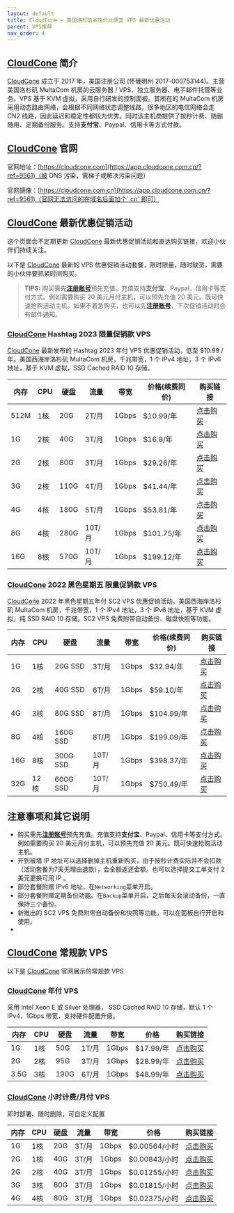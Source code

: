 ```yaml
---
layout: default
title: CloudCone - 美国洛杉矶高性价比便宜 VPS 最新优惠活动
parent: VPS推荐
nav_order: 4
---
```


## [CloudCone](https://app.cloudcone.com.cn/?ref=9561) 简介

[CloudCone](https://app.cloudcone.com.cn/?ref=9561) 成立于 2017 年，美国注册公司 (怀俄明州 2017-000753144)。主营美国洛杉矶 Mul­ta­Com 机房的云服务器 / VPS、独立服务器、电子邮件托管等业务。VPS 基于 KVM 虚拟，采用自行研发的控制面板。其所在的 Mul­ta­Com 机房采用动态路由网络，会根据不同网络状态调整线路，很多地区的电信网络会走 CN2 线路，因此延迟和稳定性都较为优秀。同时该主机商提供了按秒计费、随删随用、定期备份服务。支持**支付宝**、Pay­pal、信用卡等方式付款。

## [CloudCone](https://app.cloudcone.com.cn/?ref=9561) 官网

官网地址：[https://cloudcone.com](https://app.cloudcone.com.cn/?ref=9561)（被 DNS 污染，需梯子或解决污染问题）

官网镜像：[https://cloudcone.com.cn](https://app.cloudcone.com.cn/?ref=9561)（官网无法访问的在域名后面加个`.cn` 即可）

## [CloudCone](https://app.cloudcone.com.cn/?ref=9561) 最新优惠促销活动

这个页面会不定期更新 [CloudCone](https://app.cloudcone.com.cn/?ref=9561) 最新优惠促销活动和直达购买链接，欢迎小伙伴们持续关注。

以下是 [CloudCone](https://app.cloudcone.com.cn/?ref=9561) 最新的 VPS 优惠促销活动套餐，限时限量，随时缺货，需要的小伙伴要抓紧时间购买。

> **TIPS:** 购买需先[**注册账号**](https://app.cloudcone.com.cn/signup?ref=9561)预先充值。充值支持**支付宝**、Pay­pal、信用卡等支付方式。例如需要购买 20 美元月付主机，可以预先充值 20 美元。既可快速抢购活动主机。如果不着急购买，也可以先[**注册账号**](https://app.cloudcone.com.cn/signup?ref=9561)，下次促销活动时会有邮件通知。

### [CloudCone](https://app.cloudcone.com.cn/?ref=9561) Hashtag 2023 限量促销款 VPS

[CloudCone](https://app.cloudcone.com.cn/?ref=9561) 最新发布的 Hash­tag 2023 年付 VPS 优惠促销活动，低至 $10.99 / 年。美国西海岸洛杉矶 Mul­ta­Com 机房，千兆带宽，1 个 IPv4 地址，3 个 IPv6 地址，基于 KVM 虚拟，SSD Cached RAID 10 存储。

| 内存 | CPU | 硬盘 | 流量   | 带宽  | 价格(续费同价) | 购买链接                                                                                  |
| ---- | --- | ---- | ------ | ----- | -------------- | ----------------------------------------------------------------------------------------- |
| 512M | 1核 | 20G  | 2T/月  | 1Gbps | $10.99/年      | [点击购买](https://app.cloudcone.com.cn/vps/171/create?token=hashtag-2023-vps-1&ref=9561) |
| 1G   | 2核 | 40G  | 3T/月  | 1Gbps | $16.8/年       | [点击购买](https://app.cloudcone.com.cn/vps/172/create?token=hashtag-2023-vps-2&ref=9561) |
| 2G   | 2核 | 80G  | 3T/月  | 1Gbps | $29.26/年      | [点击购买](https://app.cloudcone.com.cn/vps/173/create?token=hashtag-2023-vps-3&ref=9561) |
| 3G   | 2核 | 110G | 4T/月  | 1Gbps | $41.44/年      | [点击购买](https://app.cloudcone.com.cn/vps/174/create?token=hashtag-2023-vps-4&ref=9561) |
| 4G   | 4核 | 180G | 5T/月  | 1Gbps | $53.81/年      | [点击购买](https://app.cloudcone.com.cn/vps/175/create?token=hashtag-2023-vps-5&ref=9561) |
| 8G   | 4核 | 280G | 10T/月 | 1Gbps | $101.75/年     | [点击购买](https://app.cloudcone.com.cn/vps/176/create?token=hashtag-2023-vps-6&ref=9561) |
| 16G  | 8核 | 570G | 10T/月 | 1Gbps | $199.12/年     | [点击购买](https://app.cloudcone.com.cn/vps/177/create?token=hashtag-2023-vps-7&ref=9561) |


### [CloudCone](https://app.cloudcone.com.cn/?ref=9561) 2022 黑色星期五 限量促销款 VPS

[CloudCone](https://app.cloudcone.com.cn/?ref=9561) 2022 年黑色星期五年付 SC2 VPS 优惠促销活动。美国西海岸洛杉矶 Mul­ta­Com 机房，千兆带宽，1 个 IPv4 地址，3 个 IPv6 地址，基于 KVM 虚拟，纯 SSD RAID 10 存储。SC2 VPS 免费附带自动备份、磁盘快照等功能。

| 内存 | CPU  | 硬盘     | 流量   | 带宽  | 价格(续费同价) | 购买链接                                                                                 |
| ---- | ---- | -------- | ------ | ----- | -------------- | ---------------------------------------------------------------------------------------- |
| 1G   | 1核  | 20G SSD  | 3T/月  | 1Gbps | $32.94/年      | [点击购买](https://app.cloudcone.com.cn/compute/1377/create?token=bf2022-sc2-1&ref=9561) |
| 2G   | 2核  | 40G SSD  | 6T/月  | 1Gbps | $59.10/年      | [点击购买](https://app.cloudcone.com.cn/compute/1378/create?token=bf2022-sc2-2&ref=9561) |
| 4G   | 3核  | 80G SSD  | 8T/月  | 1Gbps | $104.99/年     | [点击购买](https://app.cloudcone.com.cn/compute/1379/create?token=bf2022-sc2-3&ref=9561) |
| 8G   | 4核  | 160G SSD | 8T/月  | 1Gbps | $199.09/年     | [点击购买](https://app.cloudcone.com.cn/compute/1380/create?token=bf2022-sc2-4&ref=9561) |
| 16G  | 8核  | 300G SSD | 10T/月 | 1Gbps | $398.37/年     | [点击购买](https://app.cloudcone.com.cn/compute/1381/create?token=bf2022-sc2-5&ref=9561) |
| 32G  | 12核 | 600G SSD | 10T/月 | 1Gbps | $750.49/年     | [点击购买](https://app.cloudcone.com.cn/compute/1382/create?token=bf2022-sc2-6&ref=9561) |

## 注意事项和其它说明

-   购买需先[**注册账号**](https://app.cloudcone.com.cn/?ref=9561)预先充值。充值支持**支付宝**、Paypal、信用卡等支付方式。例如需要购买 20 美元月付主机，可以预先充值 20 美元。既可快速抢购活动主机。
-   开到被墙 IP 地址可以选择删掉主机重新购买，由于按秒计费实际并不会扣款（活动套餐为7天无理由退款），会全额返还金额。也可以选择提交工单支付 2 美元更换可用 IP 。
-   部分套餐附赠 IPv6 地址，在`Networking`菜单开启。
-   部分套餐附赠定期备份功能。在`Backup`菜单开启，之后每天会滚动备份，一直保持三个备份。
-   新推出的 SC2 VPS 免费附带自动备份和快照等功能，可以在面板自行开启和使用。
- 
## [CloudCone](https://app.cloudcone.com.cn/?ref=9561) 常规款 VPS

以下是 [CloudCone](https://app.cloudcone.com.cn/?ref=9561) 官网展示的常规款 VPS

### [CloudCone](https://app.cloudcone.com.cn/?ref=9561) 年付 VPS

采用 In­tel Xeon E 或 Sil­ver 处理器， SSD Cached RAID 10 存储，默认 1 个 IPv4，1Gbps 带宽，支持硬件配置升级。

| 内存 | CPU | 硬盘 | 流量  | 带宽  | 价格      | 购买链接                                                                   |
| ---- | --- | ---- | ----- | ----- | --------- | -------------------------------------------------------------------------- |
| 1G   | 1核 | 50G  | 1T/月 | 1Gbps | $17.99/年 | [点击购买](https://app.cloudcone.com.cn/vps/1/create?token=vps-1&ref=9561) |
| 2G   | 2核 | 95G  | 3T/月 | 1Gbps | $28.99/年 | [点击购买](https://app.cloudcone.com.cn/vps/2/create?token=vps-2&ref=9561) |
| 3.5G | 3核 | 190G | 6T/月 | 1Gbps | $48.99/年 | [点击购买](https://app.cloudcone.com.cn/vps/3/create?token=vps-3&ref=9561) |

### [CloudCone](https://app.cloudcone.com.cn/?ref=9561) 小时计费/月付 VPS

即时部署、随时删除，可自定义配置

| 内存 | CPU | 硬盘 | 流量  | 带宽  | 价格          | 购买链接                                                                                |
| ---- | --- | ---- | ----- | ----- | ------------- | --------------------------------------------------------------------------------------- |
| 1G   | 1核 | 20G  | 3T/月 | 1Gbps | $0.00564/小时 | [点击购买](https://app.cloudcone.com.cn/compute/create?ref=9561&cpu=1&ram=1024&disk=20) |
| 2G   | 1核 | 40G  | 3T/月 | 1Gbps | $0.00843/小时 | [点击购买](https://app.cloudcone.com.cn/compute/create?ref=9561&cpu=1&ram=2048&disk=40) |
| 2G   | 2核 | 40G  | 3T/月 | 1Gbps | $0.01255/小时 | [点击购买](https://app.cloudcone.com.cn/compute/create?ref=9561&cpu=2&ram=2048&disk=40) |
| 3G   | 3核 | 60G  | 3T/月 | 1Gbps | $0.01815/小时 | [点击购买](https://app.cloudcone.com.cn/compute/create?ref=9561&cpu=3&ram=3072&disk=60) |
| 4G   | 4核 | 80G  | 3T/月 | 1Gbps | $0.02375/小时 | [点击购买](https://app.cloudcone.com.cn/compute/create?ref=9561&cpu=4&ram=4092&disk=80) |